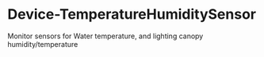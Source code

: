 # Device-TemperatureHumiditySensor
Monitor sensors for Water temperature, and lighting canopy humidity/temperature
